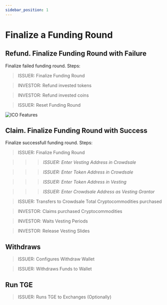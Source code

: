 ```yaml
---
sidebar_position: 1
---
```


# Finalize a Funding Round



## Refund. Finalize Funding Round with Failure

Finalize failed funding round. Steps:

> ISSUER: Finalize Funding Round

> INVESTOR: Refund invested tokens

> INVESTOR: Refund invested coins

> ISSUER: Reset Funding Round

![ICO Features](/img/dappmin/ico_manage.png)

## Claim. Finalize Funding Round with Success

Finalize successfull funding round. Steps:

> ISSUER: Finalize Funding Round

>>> _ISSUER: Enter Vesting Address in Crowdsale_

>>> _ISSUER: Enter Token Address in Crowdsale_

>>> _ISSUER: Enter Token Address in Vesting_

>>> _ISSUER: Enter Crowdsale Address as Vesting Grantor_

> ISSUER: Transfers to Crowdsale Total Cryptocommodities purchased 

> INVESTOR: Claims purchased Cryptocommodities

> INVESTOR: Waits Vesting Periods

> INVESTOR: Release Vesting Slides


## Withdraws

> ISSUER: Configures Withdraw Wallet

> ISSUER: Withdraws Funds to Wallet

## Run TGE

> ISSUER: Runs TGE to Exchanges (Optionally)